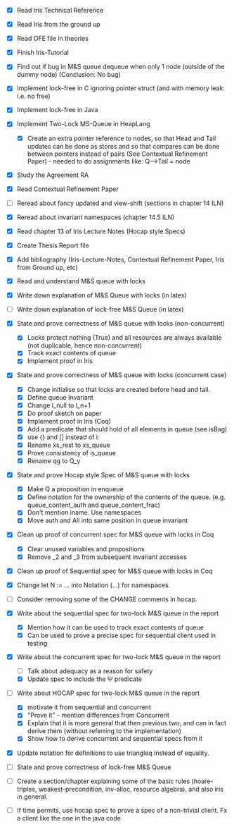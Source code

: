 - [x] Read Iris Technical Reference
- [x] Read Iris from the ground up
- [x] Read OFE file in theories
- [x] Finish Iris-Tutorial
- [x] Find out if bug in M&S queue dequeue when only 1 node (outside of the dummy node) (Conclusion: No bug)
- [x] Implement lock-free in C ignoring pointer struct (and with memory leak: i.e. no free)
- [x] Implement lock-free in Java
- [x] Implement Two-Lock MS-Queue in HeapLang
  - [x] Create an extra pointer reference to nodes, so that Head and Tail updates can be done as stores and so that compares can be done between pointers instead of pairs (See Contextual Refinement Paper) - needed to do assignments like: Q–>Tail = node

- [x] Study the Agreement RA
- [x] Read Contextual Refinement Paper
- [ ] Reread about fancy updated and view-shift (sections in chapter 14 ILN)
- [x] Reread about invariant namespaces (chapter 14.5 ILN)
- [x] Read chapter 13 of Iris Lecture Notes (Hocap style Specs)

- [x] Create Thesis Report file
- [x] Add bibliography (Iris-Lecture-Notes, Contextual Refinement Paper, Iris from Ground up, etc)

- [x] Read and understand M&S queue with locks
- [x] Write down explanation of M&S Queue with locks (in latex)
- [ ] Write down explanation of lock-free M&S Queue (in latex)

- [x] State and prove correctness of M&S queue with locks (non-concurrent)
  - [x] Locks protect nothing (True) and all resources are always available (not duplicable, hence non-concurrent)
  - [x] Track exact contents of queue
  - [x] Implement proof in Iris

- [x] State and prove correctness of M&S queue with locks (concurrent case)
  - [x] Change initialise so that locks are created before head and tail.
  - [x] Define queue Invariant
  - [x] Change l_null to l_n+1
  - [x] Do proof sketch on paper
  - [x] Implement proof in Iris (Coq)
  - [x] Add a predicate that should hold of all elements in queue (see isBag)
  - [x] use {} and [] instead of i: 
  - [x] Rename xs_rest to xs_queue
  - [x] Prove consistency of is_queue
  - [x] Rename qg to Q_γ

- [x] State and prove Hocap style Spec of M&S queue with locks
  - [x] Make Q a proposition in enqueue
  - [x] Define notation for the ownership of the contents of the queue. (e.g. queue_content_auth and queue_content_frac)
  - [x] Don't mention iname. Use namespaces
  - [x] Move auth and All into same position in queue invariant

- [x] Clean up proof of concurrent spec for M&S queue with locks in Coq
  - [x] Clear unused variables and propositions
  - [x] Remove _2 and _3 from subsequent invariant accesses
- [x] Clean up proof of Sequential spec for M&S queue with locks in Coq
- [x] Change let N := ... into Notation (...) for namespaces.
- [ ] Consider removing some of the CHANGE comments in hocap.

- [x] Write about the sequential spec for two-lock M&S queue in the report
  - [x] Mention how it can be used to track exact contents of queue
  - [x] Can be used to prove a precise spec for sequential client used in testing
- [x] Write about the concurrent spec for two-lock M&S queue in the report
  - [ ] Talk about adequacy as a reason for safety
  - [x] Update spec to include the Ψ predicate
- [ ] Write about HOCAP spec for two-lock M&S queue in the report
  - [x] motivate it from sequential and concurrent
  - [x] "Prove it" - mention differences from Concurrent
  - [x] Explain that it is more general that then previous two, and can in fact derive them (without referring to the implementation)
  - [x] Show how to derive concurrent and sequential specs from it
- [x] Update notation for definitions to use triangleq instead of equality.

- [ ] State and prove correctness of lock-free M&S Queue

- [ ] Create a section/chapter explaining some of the basic rules (hoare-triples, weakest-precondition, inv-alloc, resource algebra), and also iris in general.

- [ ] If time permits, use hocap spec to prove a spec of a non-trivial client. Fx a client like the one in the java code